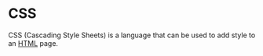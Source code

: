 # CSS
CSS (Cascading Style Sheets) is a language that can be used to add style to an [HTML](/wiki/HTML) page.
